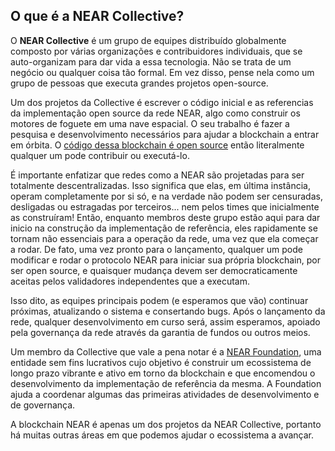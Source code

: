 ## O que é a NEAR Collective?

O **NEAR Collective** é um grupo de equipes distribuído globalmente composto por várias organizações e contribuidores individuais, que se auto-organizam para dar vida a essa tecnologia.  Não se trata de um negócio ou qualquer coisa tão formal. Em vez disso, pense nela como um grupo de pessoas que executa grandes projetos open-source.

Um dos projetos da Collective é escrever o código inicial e as referencias da implementação open source da rede NEAR, algo como construir os motores de foguete em uma nave espacial. O seu trabalho é fazer a pesquisa e desenvolvimento necessários para ajudar a blockchain a entrar em órbita. O [código dessa blockchain é open source](https://github.com/near) então literalmente qualquer um pode contribuir ou executá-lo.

É importante enfatizar que redes como a NEAR são projetadas para ser totalmente descentralizadas. Isso significa que elas, em última instância, operam completamente por si só, e na verdade não podem ser censuradas, desligadas ou estragadas por terceiros... nem pelos times que inicialmente as construíram! Então, enquanto membros deste grupo estão aqui para dar inicio na construção da implementação de referência, eles rapidamente se tornam não essenciais para a operação da rede, uma vez que ela começar a rodar.  De fato, uma vez pronto para o lançamento, qualquer um pode modificar e rodar o protocolo NEAR para iniciar sua própria blockchain, por ser open source, e quaisquer mudança devem ser democraticamente aceitas pelos validadores independentes que a executam.

Isso dito, as equipes principais podem (e esperamos que vão) continuar próximas, atualizando o sistema e consertando bugs. Após o lançamento da rede, qualquer desenvolvimento em curso será, assim esperamos, apoiado pela governança da rede através da garantia de fundos ou outros meios.

Um membro da Collective que vale a pena notar é a [NEAR Foundation](https://near.foundation/), uma entidade sem fins lucrativos cujo objetivo é construir um ecossistema de longo prazo vibrante e ativo em torno da blockchain e que encomendou o desenvolvimento da implementação de referência da mesma.  A Foundation ajuda a coordenar algumas das primeiras atividades de desenvolvimento e de governança.

A blockchain NEAR é apenas um dos projetos da NEAR Collective, portanto há muitas outras áreas em que podemos ajudar o ecossistema a avançar.
